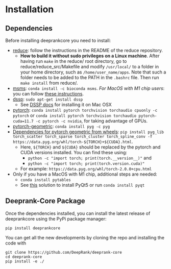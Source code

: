# Installation

## Dependencies

Before installing deeprankcore you need to install:

 * [reduce](https://github.com/rlabduke/reduce): follow the instructions in the README of the reduce repository.
    * **How to build it without sudo privileges on a Linux machine**. After having run `make` in the reduce/ root directory, go to reduce/reduce_src/Makefile and modify `/usr/local/` to a folder in your home directory, such as `/home/user_name/apps`. Note that such a folder needs to be added to the PATH in the `.bashrc` file. Then run `make install` from reduce/. 
 * [msms](https://ssbio.readthedocs.io/en/latest/instructions/msms.html): `conda install -c bioconda msms`. *For MacOS with M1 chip users*: you can follow [these instructions](https://ssbio.readthedocs.io/en/latest/instructions/msms.html).
 * [dssp](https://swift.cmbi.umcn.nl/gv/dssp/): `sudo apt-get install dssp`
    * See [DSSP docs](https://ssbio.readthedocs.io/en/latest/instructions/dssp.html) for installing it on Mac OSX
 * [pytorch](https://pytorch.org/get-started/locally/): `conda install pytorch torchvision torchaudio cpuonly -c pytorch` or `conda install pytorch torchvision torchaudio pytorch-cuda=11.7 -c pytorch -c nvidia`, for taking advantage of GPUs.
 * [pytorch-geometric](https://pytorch-geometric.readthedocs.io/en/latest/notes/installation.html): `conda install pyg -c pyg`
 * [Dependencies for pytorch geometric from wheels](https://pytorch-geometric.readthedocs.io/en/latest/install/installation.html#installation-from-wheels): `pip install pyg_lib torch_scatter torch_sparse torch_cluster torch_spline_conv -f https://data.pyg.org/whl/torch-${TORCH}+${CUDA}.html`. 
    - Here, `${TORCH}` and `${CUDA}` should be replaced by the pytorch and CUDA versions installed. You can find these using:
      - `python -c "import torch; print(torch.__version__)"` and
      - `python -c "import torch; print(torch.version.cuda)"`
    - For example: `https://data.pyg.org/whl/torch-2.0.0+cpu.html`
 * Only if you have a MacOS with M1 chip, additional steps are needed:
    * `conda install pytables`
    * See [this](https://stackoverflow.com/questions/30145751/python3-cant-find-and-import-pyqt5) solution to install PyQt5 or run `conda install pyqt`

## Deeprank-Core Package

Once the dependencies installed, you can install the latest release of deeprankcore using the PyPi package manager:

```
pip install deeprankcore
```

You can get all the new developments by cloning the repo and installing the code with

```
git clone https://github.com/DeepRank/deeprank-core
cd deeprank-core
pip install -e ./
```
